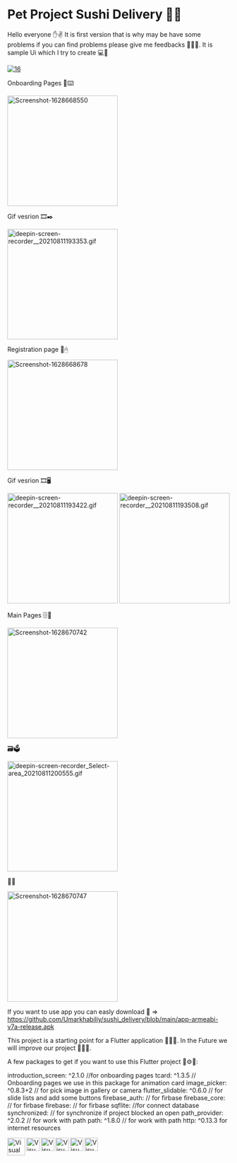 # Pet Project Sushi Delivery 🍣🥙

Hello everyone ✋✌️ It is first version that is why may be have some problems if you can find problems please give me feedbacks 🙈🙌🏻.
  It is sample Ui which I try to create 💻🌱
  
<a href="https://ibb.co/d7wLRmt"><img src="https://i.ibb.co/8XLdHYb/16.png" alt="16" border="0" ></a>
 
Onboarding Pages 📓⌨️
  
<a href="https://ibb.co/3vH2Qv4"><img src="https://i.ibb.co/8bVqtbN/Screenshot-1628668550.png" alt="Screenshot-1628668550" border="0" width="250"></a>
 
Gif vesrion 🎞✒️

<a href="https://gifyu.com/image/y4C8"><img src="https://s6.gifyu.com/images/deepin-screen-recorder__20210811193353.gif" alt="deepin-screen-recorder__20210811193353.gif" border="0" width="250"></a>
  
Registration page 📝🖱
  
  
<a href="https://ibb.co/k8bMgcw"><img src="https://i.ibb.co/d2C70KV/Screenshot-1628668678.png" alt="Screenshot-1628668678" border="0" width="250"></a>
 
Gif vesrion 🎞🖥

<a href="https://gifyu.com/image/y4CW"><img src="https://s6.gifyu.com/images/deepin-screen-recorder__20210811193422.gif" alt="deepin-screen-recorder__20210811193422.gif" border="0" width="250"></a>
<a href="https://gifyu.com/image/y4Cn"><img src="https://s6.gifyu.com/images/deepin-screen-recorder__20210811193508.gif" alt="deepin-screen-recorder__20210811193508.gif" border="0" width="250"></a>
  
 Main Pages 🗄🔑
  
<a href="https://ibb.co/6BgsDLG"><img src="https://i.ibb.co/ySWsg7K/Screenshot-1628670742.png" alt="Screenshot-1628670742" border="0" width="250"></a>
  
🗃🗳

 <a href="https://gifyu.com/image/y4C6"><img src="https://s6.gifyu.com/images/deepin-screen-recorder_Select-area_20210811200555.gif" alt="deepin-screen-recorder_Select-area_20210811200555.gif" border="0" width="250"></a>

  📁📂

<a href="https://ibb.co/0MMVzgv"><img src="https://i.ibb.co/J77FSfg/Screenshot-1628670747.png" alt="Screenshot-1628670747" border="0" width="250"></a>

If you want to use app you can easly download 📲 => https://github.com/Umarkhabiliy/sushi_delivery/blob/main/app-armeabi-v7a-release.apk



This project is a starting point for a Flutter application 🧑🏻‍💻. In the Future we will improve our project 👨🏻‍🎓. 



A few packages to get if you want to use this Flutter project 🧰⚙️🔗:

  introduction_screen: ^2.1.0  //for onboarding pages
  tcard: ^1.3.5   // Onboarding pages we use in this package for animation card
  image_picker: ^0.8.3+2   // for pick image in gallery or camera
  flutter_slidable: ^0.6.0   // for slide lists and add some buttons
  firebase_auth:   // for firbase
  firebase_core:   // for firbase
  firebase:    // for firbase
  sqflite:  //for connect database
  synchronized:  // for synchronize if project blocked an open
  path_provider: ^2.0.2  // for work with path
  path: ^1.8.0 // for work with path
  http: ^0.13.3  for internet resources
  
  
  <img align="left" alt="Visual Studio Code" width="40px" src="https://www.hannatronsen.com/static/Media/badges/flutter.png"/>
  <img align="left" alt="Visual Studio Code" width="30px" src="https://upload.wikimedia.org/wikipedia/commons/7/7e/Dart-logo.png"/>
 <img align="left" alt="Visual Studio Code" width="30px" src="https://miro.medium.com/max/1138/1*6-G_o5PZSzppyfdLTbFu-A.png"/>
 <img align="left" alt="Visual Studio Code" width="30px" src="https://www.marinedatascience.co/img/software/logo_python.png"/>
  <img align="left" alt="Visual Studio Code" width="30px" src="https://w7.pngwing.com/pngs/246/205/png-transparent-computer-icons-django-django-angle-text-logo.png"/>
   <img align="left" alt="Visual Studio Code" width="30px" src="https://oauth.net/images/code/c.png"/>
